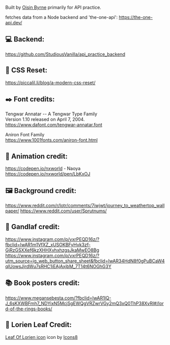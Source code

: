
Built by [Oisin Byrne](https://www.oisinbyrne.me) primarily for API practice.

fetches data from a Node backend and 'the-one-api':
https://the-one-api.dev/

## :computer: Backend:
https://github.com/StudiousVanilla/api_practice_backend


## :art: CSS Reset:
https://piccalil.li/blog/a-modern-css-reset/


## :black_nib: Font credits:

Tengwar Annatar -- A Tengwar Type Family\
Version 1.10 released on April 7, 2004.\
https://www.dafont.com/tengwar-annatar.font

Aniron Font Family\
https://www.1001fonts.com/aniron-font.html


## :movie_camera: Animation credit:
https://codepen.io/nxworld - Naoya\
https://codepen.io/nxworld/pen/LbKxOJ


## :framed_picture: Background credit:
https://www.reddit.com/r/lotr/comments/7iwjwt/journey_to_weathertop_wallpaper/
https://www.reddit.com/user/Sprutnums/


## :older_man: Gandlaf credit:
https://www.instagram.com/p/vxrPEQD16z/?fbclid=IwAR1m1VfXZ_xUSOKBFyHvk3zf-GjRzGSXXef6kzXHHXyhxhzgsJkaMwEO8Bg
https://www.instagram.com/p/vxrPEQD16z/?utm_source=ig_web_button_share_sheet&fbclid=IwAR34HdN8f0gPuBCaW4qlUowsJjrdWu7sRHC1iEAjAxjbM_7T14t6NOGhG3Y


## :books: Book posters credit:
https://www.megansebesta.com/?fbclid=IwAR1lQ-J_6sKXWBFmh7_NDYixN5McjSgEWQgVRZwrVGy2mQ3xQ0ThP38XvRI#/lord-of-the-rings-books/


## :leaves: Lorien Leaf Credit:
<a target="_blank" href="undefined/icons/set/leaf-of-lorien">Leaf Of Lorien icon</a> icon by <a target="_blank" href="">Icons8</a>